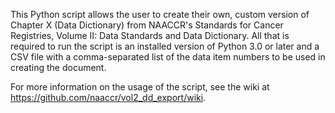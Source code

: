 This Python script allows the user to create their own, custom version
of Chapter X (Data Dictionary) from NAACCR's Standards for Cancer 
Registries, Volume II: Data Standards and Data Dictionary. All that is
required to run the script is an installed version of Python 3.0 or
later and a CSV file with a comma-separated list of the data item numbers
to be used in creating the document.

For more information on the usage of the script, see the wiki at
https://github.com/naaccr/vol2_dd_export/wiki.
